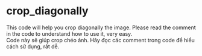 # crop_diagonally
This code will help you crop diagonally the image. Please read the comment in the code to understand how to use it, very easy. <br>
Code này sẽ giúp crop chéo ảnh. Hãy đọc các comment trong code để hiểu cách sử dụng, rất dễ.
